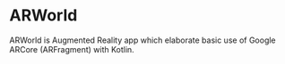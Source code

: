# ARWorld
ARWorld is Augmented Reality app which elaborate basic use of Google ARCore (ARFragment) with Kotlin.  
